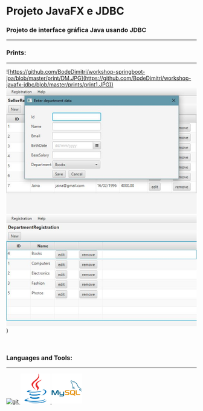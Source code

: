 # Projeto JavaFX e JDBC
<h3>Projeto de interface gráfica Java usando JDBC </h3>
<hr>


<h3>Prints: </h3>
<hr>

![https://github.com/BodeDimitri/workshop-springboot-jpa/blob/master/print/DM.JPG](https://github.com/BodeDimitri/workshop-javafx-jdbc/blob/master/prints/print1.JPG))
![print2](https://github.com/BodeDimitri/workshop-javafx-jdbc/blob/master/prints/print2.JPG)
![print3](https://github.com/BodeDimitri/workshop-javafx-jdbc/blob/master/prints/print3.JPG))

<br>
<h3 align="left">Languages and Tools:</h3>
<hr>
<p align="left"> <a href="https://git-scm.com/" target="_blank" rel="noreferrer"> <img src="https://www.vectorlogo.zone/logos/git-scm/git-scm-icon.svg" alt="git" width="80" height="80"/> </a> <a href="https://www.java.com" target="_blank" rel="noreferrer"> <img src="https://raw.githubusercontent.com/devicons/devicon/master/icons/java/java-original.svg" alt="java" width="80" height="80"/> </a> <a href="https://www.mysql.com/" target="_blank" rel="noreferrer"> <img src="https://raw.githubusercontent.com/devicons/devicon/master/icons/mysql/mysql-original-wordmark.svg" alt="mysql" width="80" height="80"/> </a> </p>
